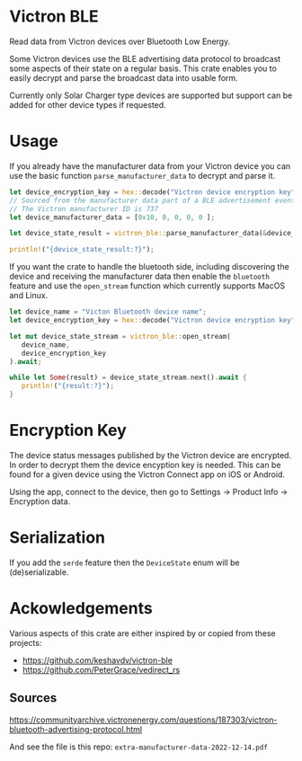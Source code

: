 # Victron BLE

Read data from Victron devices over Bluetooth Low Energy.

Some Victron devices use the BLE advertising data protocol to broadcast some aspects of their state on a regular basis. This crate enables you to easily decrypt and parse the broadcast data into usable form.

Currently only Solar Charger type devices are supported but support can be added for other device types if requested.

# Usage

 If you already have the manufacturer data from your Victron device you can use
 the basic function `parse_manufacturer_data` to decrypt and parse it.
 
 ```rust
let device_encryption_key = hex::decode("Victron device encryption key").unwrap();
// Sourced from the manufacturer data part of a BLE advertisement event
// The Victron manufacturer ID is 737
let device_manufacturer_data = [0x10, 0, 0, 0, 0 ]; 

let device_state_result = victron_ble::parse_manufacturer_data(&device_manufacturer_data, &device_encryption_key);

println!("{device_state_result:?}");
```

If you want the crate to handle the bluetooth side, including discovering the 
device and receiving the manufacturer data then enable the `bluetooth` feature and
use the `open_stream` function which currently supports MacOS and Linux.
 
 ```rust
let device_name = "Victon Bluetooth device name";
let device_encryption_key = hex::decode("Victron device encryption key").unwrap();

let mut device_state_stream = victron_ble::open_stream(
    device_name, 
    device_encryption_key
).await;

while let Some(result) = device_state_stream.next().await {
    println!("{result:?}");
}
 ```
 
 # Encryption Key
 
 The device status messages published by the Victron device are encrypted. In order
 to decrypt them the device encyption key is needed. This can be found for a given
 device using the Victron Connect app on iOS or Android.
 
 Using the app, connect to the device, then go to Settings -> Product Info -> Encryption data.
 
 # Serialization
 
 If you add the `serde` feature then the `DeviceState` enum will be (de)serializable.
 
 # Ackowledgements
 
 Various aspects of this crate are either inspired by or copied from these
 projects:
 
 - <https://github.com/keshavdv/victron-ble>
 - <https://github.com/PeterGrace/vedirect_rs>

## Sources

https://communityarchive.victronenergy.com/questions/187303/victron-bluetooth-advertising-protocol.html

And see the file is this repo: `extra-manufacturer-data-2022-12-14.pdf`



